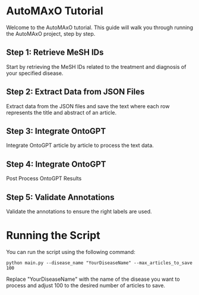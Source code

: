 # AutoMAxO Tutorial

Welcome to the AutoMAxO tutorial. This guide will walk you through running the AutoMAxO project, step by step.

## Step 1: Retrieve MeSH IDs

Start by retrieving the MeSH IDs related to the treatment and diagnosis of your specified disease. 

## Step 2: Extract Data from JSON Files

Extract data from the JSON files and save the text where each row represents the title and abstract of an article.

## Step 3: Integrate OntoGPT

Integrate OntoGPT article by article to process the text data.

## Step 4: Integrate OntoGPT

Post Process OntoGPT Results

## Step 5: Validate Annotations

Validate the annotations to ensure the right labels are used.


# Running the Script

You can run the script using the following command:

```shell
python main.py --disease_name "YourDiseaseName" --max_articles_to_save 100
```
Replace "YourDiseaseName" with the name of the disease you want to process and adjust 100 to the desired number of articles to save.
